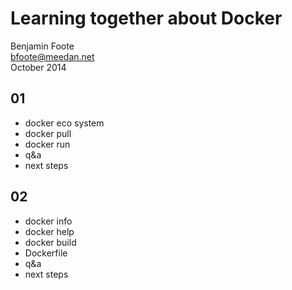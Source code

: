 
# Learning together about Docker

Benjamin Foote  
bfoote@meedan.net  
October 2014


## 01

   - docker eco system
   - docker pull
   - docker run
   - q&a
   - next steps


## 02

   - docker info  
   - docker help  
   - docker build
   - Dockerfile
   - q&a
   - next steps